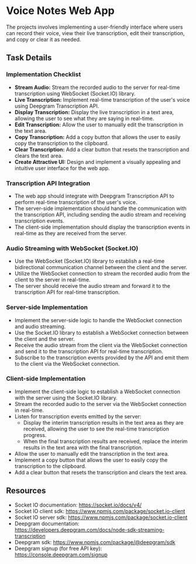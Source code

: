 # Voice Notes Web App

The projects involves implementing a user-friendly interface where users can record their voice, view their live transcription, edit their transcription, and copy or clear it as needed.

## Task Details

### Implementation Checklist

- **Stream Audio:** Stream the recorded audio to the server for real-time transcription using WebSocket (Socket.IO) library.
- **Live Transcription:** Implement real-time transcription of the user's voice using Deepgram Transcription API.
- **Display Transcription:** Display the live transcription in a text area, allowing the user to see what they are saying in real-time.
- **Edit Transcription:** Allow the user to manually edit the transcription in the text area.
- **Copy Transcription:** Add a copy button that allows the user to easily copy the transcription to the clipboard.
- **Clear Transcription:** Add a clear button that resets the transcription and clears the text area.
- **Create Attractive UI:** Design and implement a visually appealing and intuitive user interface for the web app.

### Transcription API Integration

- The web app should integrate with Deepgram Transcription API to perform real-time transcription of the user's voice.
- The server-side implementation should handle the communication with the transcription API, including sending the audio stream and receiving transcription events.
- The client-side implementation should display the transcription events in real-time as they are received from the server.

### Audio Streaming with WebSocket (Socket.IO)

- Use the WebSocket (Socket.IO) library to establish a real-time bidirectional communication channel between the client and the server.
- Utilize the WebSocket connection to stream the recorded audio from the client to the server in real-time.
- The server should receive the audio stream and forward it to the transcription API for real-time transcription.

### Server-side Implementation

- Implement the server-side logic to handle the WebSocket connection and audio streaming.
- Use the Socket.IO library to establish a WebSocket connection between the client and the server.
- Receive the audio stream from the client via the WebSocket connection and send it to the transcription API for real-time transcription.
- Subscribe to the transcription events provided by the API and emit them to the client via the WebSocket connection.

### Client-side Implementation

- Implement the client-side logic to establish a WebSocket connection with the server using the Socket.IO library.
- Stream the recorded audio to the server via the WebSocket connection in real-time.
- Listen for transcription events emitted by the server:
  - Display the interim transcription results in the text area as they are received, allowing the user to see the real-time transcription progress.
  - When the final transcription results are received, replace the interim results in the text area with the final transcription.
- Allow the user to manually edit the transcription in the text area.
- Implement a copy button that allows the user to easily copy the transcription to the clipboard.
- Add a clear button that resets the transcription and clears the text area.

## Resources

- Socket IO documentation: https://socket.io/docs/v4/
- Socket IO client sdk: https://www.npmjs.com/package/socket.io-client
- Socket IO server sdk: https://www.npmjs.com/package/socket.io-client
- Deepgram documentation: https://developers.deepgram.com/docs/node-sdk-streaming-transcription
- Deepgram sdk: https://www.npmjs.com/package/@deepgram/sdk
- Deepgram signup (for free API key): https://console.deepgram.com/signup
